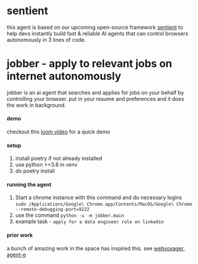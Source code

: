# sentient

this agent is based on our upcoming open-source framework [sentient](http://sentient.engineering) to help devs instantly build fast & reliable AI agents that can control browsers autonomously in 3 lines of code.

# jobber - apply to relevant jobs on internet autonomously

jobber is an ai agent that searches and applies for jobs on your behalf by controlling your browser. put in your resume and preferences and it does the work in background.

#### demo

checkout this [loom video](https://www.loom.com/share/2037ee751b4f491c8d2ffd472d8223bd?sid=53d08a9f-5a9b-4388-ae69-445032b31738) for a quick demo

#### setup

1. install poetry if not already installed
2. use python >=3.8 in venv
3. do poetry install

#### running the agent

1. Start a chrome instance with this command and do necessary logins `sudo /Applications/Google\ Chrome.app/Contents/MacOS/Google\ Chrome --remote-debugging-port=9222`
2. use the command `python -u -m jobber.main`
3. example task - `apply for a data engineer role on linkedin`

#### prior work
a bunch of amazing work in the space has inspired this. see [webvoyager](https://arxiv.org/abs/2401.13919), [agent-e](https://arxiv.org/abs/2407.13032)
